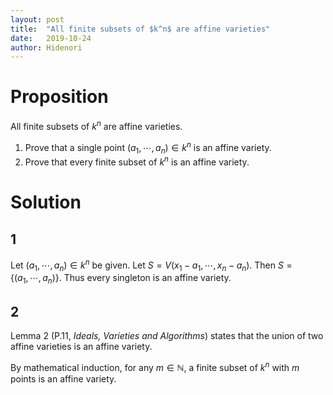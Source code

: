 ```yaml
---
layout: post
title:  "All finite subsets of $k^n$ are affine varieties"
date:   2019-10-24
author: Hidenori
---
```


# Proposition
All finite subsets of $k^n$ are affine varieties.

1. Prove that a single point $(a_1, \cdots, a_n) \in k^n$ is an affine variety.
1. Prove that every finite subset of $k^n$ is an affine variety.

# Solution

## 1
Let $(a_1, \cdots, a_n) \in k^n$ be given.
Let $S = V(x_1 - a_1, \cdots, x_n - a_n)$.
Then $S = \{ (a_1, \cdots, a_n) \}$.
Thus every singleton is an affine variety.

## 2
Lemma 2 (P.11, *Ideals, Varieties and Algorithms*) states that the union of two affine varieties is an affine variety.

By mathematical induction, for any $m \in \mathbb{N}$, a finite subset of $k^n$ with $m$ points is an affine variety.
